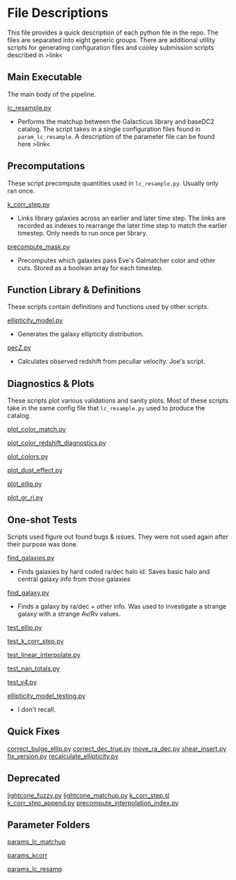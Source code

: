 File Descriptions
=================

This file provides a quick description of each python file in the
repo. The files are separated into eight generic groups. There are
additional utility scripts for generating configuration files and
cooley submission scripts described in >link<


Main Executable
--------------
The main body of the pipeline. 

[lc_resample.py](lc_resample.py)
* Performs the matchup between the Galacticus library and baseDC2
  catalog.  The script takes in a single configuration files found in
  `param_lc_resample`. A description of the parameter file can be
  found here >link<


Precomputations
---------------

These script precompute quantities used in `lc_resample.py`. Usually
only ran once.

[k_corr_step.py](k_corr_step.py)
* Links library galaxies across an earlier and later time step. The
  links are recorded as indexes to rearrange the later time step to
  match the earlier timestep. Only needs to run once per library.

[precompute_mask.py](precompute_mask.py)
* Precomputes which galaxies pass Eve's Galmatcher color and other
  cuts. Stored as a boolean array for each timestep. 


Function Library & Definitions
----------------------------

These scripts contain definitions and functions used by other scripts.

[ellipticity_model.py](ellipticity_model.py)
* Generates the galaxy ellipticity distribution.

[pecZ.py](pecZ.py)
* Calculates observed redshift from peculiar velocity. Joe's script.

Diagnostics & Plots
-------------------

These scripts plot various validations and sanity plots. Most of these
scripts take in the same config file that `lc_resample.py` used to
produce the catalog.

[plot_color_match.py](plot_color_match.py)

[plot_color_redshift_diagnostics.py](plot_color_redshift_diagnostics.py)

[plot_colors.py](plot_colors.py)

[plot_dust_effect.py](plot_dust_effect.py)

[plot_ellip.py](plot_ellip.py)

[plot_gr_ri.py](plot_gr_ri.py)


One-shot Tests
--------------

Scripts used figure out found bugs & issues. They were not used again
after their purpose was done.

[find_galaxies.py](find_galaxies.py)
* Finds galaxies by hard coded ra/dec halo id. Saves basic halo and
  central galaxy info from those galaxies
  
[find_galaxy.py](find_galaxy.py)
* Finds a galaxy by ra/dec + other info. Was used to investigate a
  strange galaxy with a strange Av/Rv values.

[test_ellip.py](test_ellip.py)

[test_k_corr_step.py](test_k_corr_step.py)

[test_linear_interpolate.py](test_linear_interpolate.py)

[test_nan_totals.py](test_nan_totals.py)

[test_v4.py](test_v4.py)

[ellipticity_model_testing.py](ellipticity_model_testing.py)
* I don't recall.

Quick Fixes 
-----------
[correct_bulge_ellip.py](correct_bulge_ellip.py)
[correct_dec_true.py](correct_dec_true.py)
[move_ra_dec.py](move_ra_dec.py)
[shear_insert.py](shear_insert.py)
[fix_version.py](fix_version.py)
[recalculate_ellipticity.py](recalculate_ellipticity.py)

Deprecated 
----------------------
[lightcone_fuzzy.py](lightcone_fuzzy.py)
[lightcone_matchup.py](lightcone_matchup.py)
[k_corr_step.sl](k_corr_step.sl)
[k_corr_step_append.py](k_corr_step_append.py)
[precompute_interpolation_index.py](precompute_interpolation_index.py)


Parameter Folders
---------------
[params_lc_matchup](params_lc_matchup)

[params_kcorr](params_kcorr)

[params_lc_resamp](params_lc_resamp)












